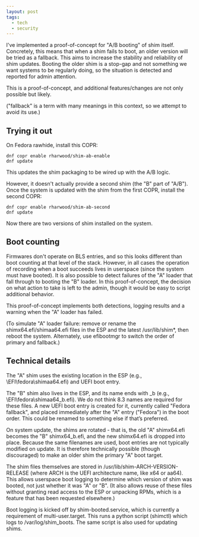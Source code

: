 ```yaml
---
layout: post
tags:
  - tech
  - security
---
```


I've implemented a proof-of-concept for "A/B booting" of shim itself.
Concretely, this means that when a shim fails to boot, an older version will
be tried as a fallback.  This aims to increase the stability and reliability
of shim updates.  Booting the older shim is a stop-gap and not something we
want systems to be regularly doing, so the situation is detected and reported
for admin attention.

This is a proof-of-concept, and additional features/changes are not only
possible but likely.

("fallback" is a term with many meanings in this context, so we attempt to
avoid its use.)

## Trying it out

On Fedora rawhide, install this COPR:

```
dnf copr enable rharwood/shim-ab-enable
dnf update
```

This updates the shim packaging to be wired up with the A/B logic.

However, it doesn't actually provide a second shim (the "B" part of "A/B").
Once the system is updated with the shim from the first COPR, install the
second COPR:

```
dnf copr enable rharwood/shim-ab-second
dnf update
```

Now there are two versions of shim installed on the system.

## Boot counting

Firmwares don't operate on BLS entries, and so this looks different than boot
counting at that level of the stack.  However, in all cases the operation of
recording when a boot succeeds lives in userspace (since the system must have
booted).  It is also possible to detect failures of the "A" loader that fall
through to booting the "B" loader.  In this proof-of-concept, the decision on
what action to take is left to the admin, though it would be easy to script
additional behavior.

This proof-of-concept implements both detections, logging results and a
warning when the "A" loader has failed.

(To simulate "A" loader failure: remove or rename the shimx64.efi/shimaa64.efi
files in the ESP and the latest /usr/lib/shim*, then reboot the system.
Alternately, use efibootmgr to switch the order of primary and fallback.)

## Technical details

The "A" shim uses the existing location in the ESP (e.g.,
\EFI\fedora\shimaa64.efi) and UEFI boot entry.

The "B" shim also lives in the ESP, and its name ends with _b (e.g.,
\EFI\fedora\shimaa64_b.efi).  We do not think 8.3 names are required for these
files.  A new UEFI boot entry is created for it, currently called "Fedora
fallback", and placed immediately after the "A" entry ("Fedora") in the boot
order.  This could be renamed to something else if that’s preferred.

On system update, the shims are rotated - that is, the old "A" shimx64.efi
becomes the "B" shimx64_b.efi, and the new shimx64.efi is dropped into place.
Because the same filenames are used, boot entries are not typically modified
on update.  It is therefore technically possible (though discouraged) to make
an older shim the primary "A" boot target.

The shim files themselves are stored in /usr/lib/shim-ARCH-VERSION-RELEASE
(where ARCH is the UEFI architecture name, like x64 or aa64).  This allows
userspace boot logging to determine which version of shim was booted, not just
whether it was "A" or "B".  (It also allows reuse of these files without
granting read access to the ESP or unpacking RPMs, which is a feature that has
been requested elsewhere.)

Boot logging is kicked off by shim-booted.service, which is currently a
requirement of multi-user.target.  This runs a python script (shimctl) which
logs to /var/log/shim_boots.  The same script is also used for updating shims.
